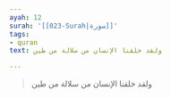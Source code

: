 ```yaml
---
ayah: 12
surah: '[[023-Surah|سورة]]'
tags:
- quran
text: ولقد خلقنا الإنسان من سلالة من طين

---
```

> ولقد خلقنا الإنسان من سلالة من طين
